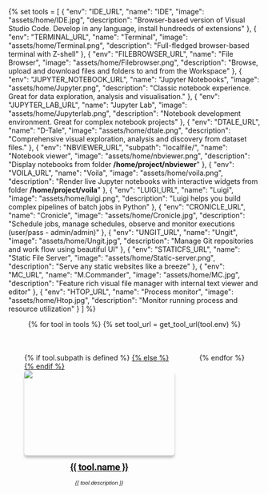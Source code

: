 <style>
/* These styles apply only to this page! */
  .md-content__button {
    display: none;
  }
  .md-sidebar--secondary{
    display: none !important;
  }
  .md-typeset h1 {
      line-height: 0;
      margin: 0;
      margin-left: -9999px;
  }
  .quickstart-wrapper {
    min-width: 300px;
    display: flex;
    flex-wrap: wrap;
    justify-content: center;
    padding-left: -50px;
    column-gap: 50px;
    row-gap: 50px;
  }
  .quickstart-wrapper > div {
    flex: 300px;
    max-width: 300px;
  }
  .tool-img{
    box-shadow: rgba(0, 0, 0, 0.24) 0px 5px 5px;
    border-radius: 5px;
    min-width: 300px;
    max-width: 300px;
    max-height: 170px;
    min-height: 170px;
  }
  .tool-caption{
    font-family:  Roboto, Helvetica, sans-serif;
    text-align: center;
    margin-top: 10px;
    font-size:  1.2rem;
    font-weight: bold;

    /* font-size: 1.25em;
    font-weight: 400; */
    letter-spacing: -.02em;
    line-height: 1.5;
  }
  .tool-description{
    font-family:  Helvetica, sans-serif;
    text-align: center;
    margin-top: 10px;
    font-size:  0.7rem;
    font-style: oblique;
    /* font-weight: bold; */
  }
</style>


{% 
    set tools = [
        {
            "env": "IDE_URL",
            "name": "IDE",
            "image": "assets/home/IDE.jpg",
            "description": "Browser-based version of Visual Studio Code. Develop in any language, install hundreeds of extensions"
        },
        {
            "env": "TERMINAL_URL",
            "name": "Terminal",
            "image": "assets/home/Terminal.png",
            "description": "Full-fledged browser-based terminal with Z-shell"
        },
        {
            "env": "FILEBROWSER_URL",
            "name": "File Browser",
            "image": "assets/home/Filebrowser.png",
            "description": "Browse, upload and download files and folders to and from the Workspace"
        },
        {
            "env": "JUPYTER_NOTEBOOK_URL",
            "name": "Jupyter Notebooks",
            "image": "assets/home/Jupyter.png",
            "description": "Classic notebook experience. Great for data exploration, analysis and visualisation."
        },
        {
            "env": "JUPYTER_LAB_URL",
            "name": "Jupyter Lab",
            "image": "assets/home/Jupyterlab.png",
            "description": "Notebook development environment. Great for complex notebook projects"
        },
        {
            "env": "DTALE_URL",
            "name": "D-Tale",
            "image": "assets/home/dtale.png",
            "description": "Comprehensive visual exploration, analysis and discovery from dataset files."
        },
        {
            "env": "NBVIEWER_URL",
            "subpath": "localfile/",
            "name": "Notebook viewer",
            "image": "assets/home/nbviewer.png",
            "description": "Display notebooks from folder <b>/home/project/nbviewer</b>"
        },
        {
            "env": "VOILA_URL",
            "name": "Voila",
            "image": "assets/home/voila.png",
            "description": "Render live Jupyter notebooks with interactive widgets from folder <b>/home/project/voila</b>"
        },
        {
            "env": "LUIGI_URL",
            "name": "Luigi",
            "image": "assets/home/luigi.png",
            "description": "Luigi helps you build complex pipelines of batch jobs in Python"
        },
        {
            "env": "CRONICLE_URL",
            "name": "Cronicle",
            "image": "assets/home/Cronicle.jpg",
            "description": "Schedule jobs, manage schedules, observe and monitor executions (user/pass - admin/admin)"
        },
        {
            "env": "UNGIT_URL",
            "name": "Ungit",
            "image": "assets/home/Ungit.jpg",
            "description": "Manage Git repositories and work flow using beautiful UI"
        },
        {
            "env": "STATICFS_URL",
            "name": "Static File Server",
            "image": "assets/home/Static-server.png",
            "description": "Serve any static websites like a breeze"
        },
        {
            "env": "MC_URL",
            "name": "M.Commander",
            "image": "assets/home/MC.jpg",
            "description": "Feature rich visual file manager with internal text viewer and editor" 
        },
        {
            "env": "HTOP_URL",
            "name": "Process monitor",
            "image": "assets/home/Htop.jpg",
            "description": "Monitor running process and resource utilization"
        }
        ] 
%}


<div class="quickstart-wrapper">
  {% for tool in tools %}
    {% set tool_url = get_tool_url(tool.env) %}
    <div>
        {% if tool.subpath is defined %}
            <a href="{{ tool_url }}/{{ tool.subpath }}" target="_blank" rel="noopener noreferrer">
        {% else %}
            <a href="{{ tool_url }}" target="_blank" rel="noopener noreferrer">
        {% endif %}
            <img src="{{ tool.image }}" class="tool-img"/>
        </a>
        <a href="{{ tool_url }}">
            <div class="tool-caption">{{ tool.name }}</div>
        </a>
        <div class="tool-description">{{ tool.description }}</div>
    </div>
  {% endfor %}
</div>





